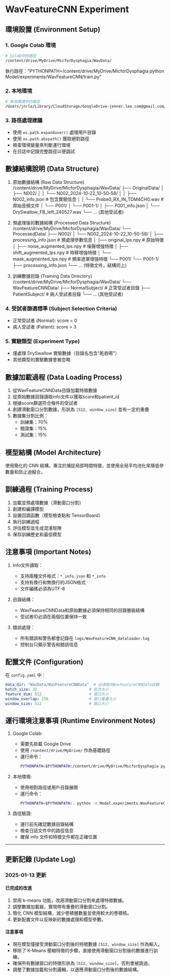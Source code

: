 
# WavFeatureCNN Experiment

## 環境設置 (Environment Setup)

### 1. Google Colab 環境
```bash
# Colab中的路徑
/content/drive/MyDrive/MicforDysphagia/WavData/
```
執行路徑："PYTHONPATH=/content/drive/MyDrive/MicforDysphagia python Model/experiments/WavFeatureCNN/train.py"

### 2. 本地環境
```bash
# 本地環境中的路徑
/Users/jnrle/Library/CloudStorage/GoogleDrive-jenner.lee.com@gmail.com/My Drive/MicforDysphagia/WavData/
```

### 3. 路徑處理建議
- 使用 `os.path.expanduser()` 處理用戶目錄
- 使用 `os.path.abspath()` 獲取絕對路徑
- 檢查環境變量來判斷運行環境
- 在日誌中記錄完整路徑以便調試

## 數據結構說明 (Data Structure)

1. 原始數據結構 (Raw Data Structure)
/content/drive/MyDrive/MicforDysphagia/WavData/
├── OriginalData/
│   ├── N002/
│   │   └── N002_2024-10-22_10-50-58/
│   │       ├── N002_info.json            # 包含實驗信息
│   │       └── Probe0_RX_IN_TDM4CH0.wav  # 原始音頻文件
│   └── P001/
│       └── P001-1/
│           ├── P001_info.json
│           └── DrySwallow_FB_left_240527.wav
└── ... (其他受試者)

2. 預處理後的數據結構 (Processed Data Structure)
/content/drive/MyDrive/MicforDysphagia/WavData/
└── ProcessedData/
    ├── N002/
    │   └── N002_2024-10-22_10-50-58/
    │       ├── processing_info.json       # 預處理參數信息
    │       ├── original_lps.npy          # 原始特徵
    │       ├── noise_augmented_lps.npy   # 噪聲增強特徵
    │       ├── shift_augmented_lps.npy   # 時移增強特徵
    │       └── mask_augmented_lps.npy    # 頻率遮罩增強特徵
    └── P001/
        └── P001-1/
            ├── processing_info.json
            └── ... (特徵文件，結構同上)

3. 訓練數據目錄 (Training Data Directory)
/content/drive/MyDrive/MicforDysphagia/WavData/
└── WavFeatureCNNData/
    ├── NormalSubject/                            # 正常受試者目錄
    ├── PatientSubject/                           # 病人受試者目錄
    └── ... (其他受試者)

### 4. 受試者篩選標準 (Subject Selection Criteria)
- 正常受試者 (Normal): score = 0
- 病人受試者 (Patient): score > 3

### 5. 實驗類型 (Experiment Type)
- 僅處理 DrySwallow 實驗數據（目錄名包含"乾吞嚥"）
- 其他類型的實驗數據會被忽略

## 數據加載過程 (Data Loading Process)

1. 從WavFeatureCNNData目錄加載特徵數據
2. 從原始數據目錄讀取info文件以獲取score和patient_id
3. 根據score篩選符合條件的受試者
4. 創建滑動窗口分割數據，形狀為 `[512, window_size]` 並有一定的重疊
5. 數據集分割比例：
   - 訓練集：70%
   - 驗證集：15%
   - 測試集：15%

## 模型結構 (Model Architecture)

使用簡化的 CNN 結構，專注於捕捉局部時間特徵，並使用全局平均池化來降低參數量和防止過擬合。

## 訓練過程 (Training Process)

1. 加載並預處理數據（滑動窗口分割）
2. 創建和編譯模型
3. 設置回調函數（模型檢查點和 TensorBoard）
4. 執行訓練過程
5. 評估模型並生成混淆矩陣
6. 保存訓練歷史和最佳模型

## 注意事項 (Important Notes)

1. Info文件讀取：
   - 支持兩種文件格式：`*_info.json` 和 `*_info`
   - 支持有換行和無換行的JSON格式
   - 文件編碼必須為UTF-8

2. 目錄結構：
   - WavFeatureCNNData和原始數據必須保持相同的目錄層級結構
   - 受試者ID必須在兩個位置保持一致

3. 錯誤處理：
   - 所有錯誤和警告都會記錄在 `logs/WavFeatureCNN_dataloader.log`
   - 控制台只顯示警告和錯誤信息

## 配置文件 (Configuration)

在 `config.yaml` 中：

```yaml
data_dir: "WavData/WavFeatureCNNData"  # 必須指向WavFeatureCNNData目錄
batch_size: 32                       # 批次大小
feature_dim: 512                     # 窗口大小
window_overlap: 256                  # 窗口重疊大小
window_size: 512                     # 窗口大小
```

## 運行環境注意事項 (Runtime Environment Notes)

1. Google Colab:
   - 需要先掛載 Google Drive
   - 使用 `/content/drive/MyDrive/` 作為基礎路徑
   - 運行命令：
     ```bash
     PYTHONPATH=$PYTHONPATH:/content/drive/MyDrive/MicforDysphagia python -m Model.experiments.WavFeatureCNN.train
     ```

2. 本地環境:
   - 使用相對路徑或用戶目錄展開
   - 運行命令：
     ```bash
     PYTHONPATH=$PYTHONPATH:. python -m Model.experiments.WavFeatureCNN.train
     ```

3. 路徑驗證:
   - 運行前先確認數據目錄結構
   - 檢查日誌文件中的路徑信息
   - 確保 info 文件和特徵文件都在正確位置

---

## 更新記錄 (Update Log)

### 2025-01-13 更新

#### 已完成的改進
1. 禁用 k-means 功能，改用滑動窗口分割來處理特徵數據。
2. 調整數據加載器，實現帶有重疊的滑動窗口分割。
3. 簡化 CNN 模型結構，減少卷積層數量並使用較大的卷積核。
4. 更新配置文件以反映新的數據處理和模型參數。

#### 注意事項
- 現在模型僅接受滑動窗口分割後的特徵數據 `[512, window_size]` 作為輸入。
- 移除了 K-Means 壓縮特徵的步驟，直接使用滑動窗口分割後的數據進行訓練。
- 確保所有數據窗口的特徵形狀為 `[512, window_size]`，否則會被跳過。
- 調整了數據加載和分割邏輯，以適應滑動窗口分割後的數據結構。

